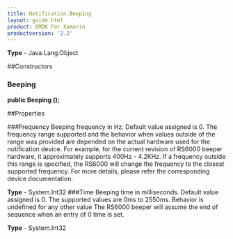 ```yaml
---
title: Notification.Beeping
layout: guide.html
product: EMDK For Xamarin
productversion: '2.2'
---
```


    

**Type** - Java.Lang.Object

##Constructors
### Beeping 
**public Beeping ();**

##Properties

###Frequency
Beeping frequency in Hz. Default value assigned is 0. The frequency range supported and the behavior when values outside of the range was provided are depended on the actual hardware used for the notification device. 
For example, for the current revision of RS6000 beeper hardware, it approximately supports 400Hz - 4.2KHz. If a frequency outside this range is specified, the RS6000 will change the frequency to the closest supported frequency. For more details, please refer the corresponding device documentation.

**Type** - System.Int32
###Time
Beeping time in milliseconds. Default value assigned is 0. The supported values are 0ms to 2550ms. Behavior is undefined for any other value The RS6000 beeper will assume the end of sequence when an entry of 0 time is set.

**Type** - System.Int32






